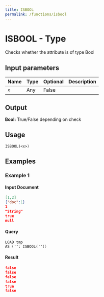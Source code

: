 ```yaml
---
title: ISBOOL
permalink: /functions/isbool
---
```


# ISBOOL - Type

Checks whether the attribute is of type Bool

## Input parameters

| Name | Type | Optional | Description |
| --- | --- | --- | --- |
| `x` | Any | False |  |

## Output

**Bool:** True/False depending on check

## Usage

```joda
ISBOOL(<x>)
```

## Examples

### Example 1

#### Input Document
```json
[1,2]
{"doc":1}
1
"String"
true
null
```


#### Query
```joda
LOAD tmp
AS ('': ISBOOL(''))
```
#### Result
```json
false
false
false
false
true
false
```


